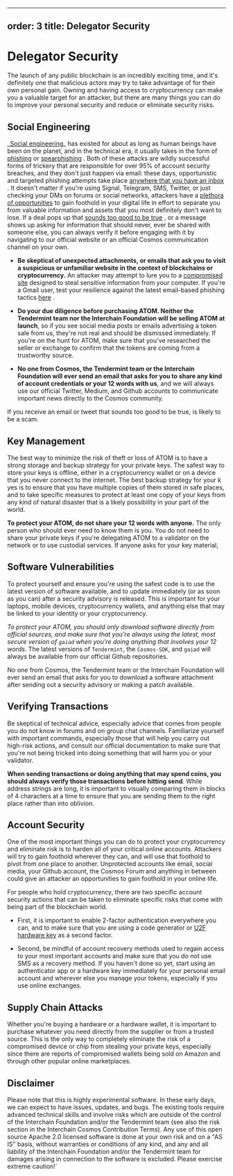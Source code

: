 ***

## order: 3&#xA;title: Delegator Security

# Delegator Security

The launch of any public blockchain is an incredibly exciting time, and it's
definitely one that malicious actors may try to take advantage of for their own
personal gain. Owning and having access to cryptocurrency can make you a
valuable target for an attacker, but there are many things you can do to improve
your personal security and reduce or eliminate security risks.

## Social Engineering

\_[Social
engineering](https://en.wikipedia.org/wiki/Social_engineering_\(security\))\_ has
existed for about as long as human beings have been on the planet, and in the
technical era, it usually takes in the form of
[phishing](https://ssd.eff.org/en/module/how-avoid-phishing-attacks) or
[spearphishing](https://en.wikipedia.org/wiki/Phishing#Spear_phishing) . Both of
these attacks are wildly successful forms of trickery that are responsible for
over 95% of account security breaches, and they don't just happen via email:
these days, opportunistic and targeted phishing attempts take place
[anywhere that you have an inbox](https://www.umass.edu/it/security/phishing-fraudulent-emails-text-messages-phone-calls)
. It doesn't matter if you're using Signal, Telegram, SMS, Twitter, or just
checking your DMs on forums or social networks, attackers have a
[plethora of opportunities](https://jia.sipa.columbia.edu/weaponization-social-media-spear-phishing-and-cyberattacks-democracy)
to gain foothold in your digital life in effort to separate you from valuable
information and assets that you most definitely don't want to lose. If a deal
pops up that
[sounds too good to be true](https://www.psychologytoday.com/us/blog/mind-in-the-machine/201712/how-fear-is-being-used-manipulate-cryptocurrency-markets)
, or a message shows up asking for information that should never, ever be shared
with someone else, you can always verify it before engaging with it by
navigating to our official website or an official Cosmos communication channel
on your own.

- **Be skeptical of unexpected attachments, or emails that ask you to visit a
  suspicious or unfamiliar website in the context of blockchains or
  cryptocurrency.** An attacker may attempt to lure you to a
  [compromised site](https://blog.malwarebytes.com/cybercrime/2013/02/tools-of-the-trade-exploit-kits/)
  designed to steal sensitive information from your computer. If you're a Gmail
  user, test your resilience against the latest email-based phishing tactics
  [here](https://phishingquiz.withgoogle.com/) .

- **Do your due diligence before purchasing ATOM. Neither the Tendermint team
  nor the Interchain Foundation will be selling ATOM at launch**, so if you see
  social media posts or emails advertising a token sale from us, they're not
  real and should be dismissed immediately. If you're on the hunt for ATOM, make
  sure that you've researched the seller or exchange to confirm that the tokens
  are coming from a trustworthy source.

- **No one from Cosmos, the Tendermint team or the Interchain Foundation will
  ever send an email that asks for you to share any kind of account credentials
  or your 12 words with us**, and we will always use our official Twitter,
  Medium, and Github accounts to communicate important news directly to the
  Cosmos community.

If you receive an email or tweet that sounds too good to be true, is likely to
be a scam.

## Key Management

The best way to minimize the risk of theft or loss of ATOM is to have a strong
storage and backup strategy for your private keys. The safest way to store your
keys is offline, either in a cryptocurrency wallet or on a device that you never
connect to the internet. The best backup strategy for your k yes is to ensure
that you have multiple copies of them stored in safe places, and to take
specific measures to protect at least one copy of your keys from any kind of
natural disaster that is a likely possibility in your part of the world.

**To protect your ATOM, do not share your 12 words with anyone.** The only
person who should ever need to know them is you. You do not need to share your
private keys if you're delegating ATOM to a validator on the network or to use
custodial services. If anyone asks for your key material,

## Software Vulnerabilities

To protect yourself and ensure you're using the safest code is to use the latest
version of software available, and to update immediately (or as soon as you can)
after a security advisory is released. This is important for your laptops,
mobile devices, cryptocurrency wallets, and anything else that may be linked to
your identity or your cryptocurrency.

*To protect your ATOM, you should only download software directly from official
sources, and make sure that you're always using the latest, most secure version
of `gaiad` when you're doing anything that involves your 12 words*. The latest
versions of `Tendermint`, the `Cosmos-SDK`, and `gaiad` will always be available
from our official Github repositories.

No one from Cosmos, the Tendermint team or the Interchain Foundation will ever
send an email that asks for you to download a software attachment after sending
out a security advisory or making a patch available.

## Verifying Transactions

Be skeptical of technical advice, especially advice that comes from people you
do not know in forums and on group chat channels. Familiarize yourself with
important commands, especially those that will help you carry out high-risk
actions, and consult our official documentation to make sure that you're not
being tricked into doing something that will harm you or your validator.

**When sending transactions or doing anything that may spend coins, you should
always verify those transactions before hitting send**. While address strings
are long, it is important to visually comparing them in blocks of 4 characters
at a time to ensure that you are sending them to the right place rather than
into oblivion.

## Account Security

One of the most important things you can do to protect your cryptocurrency and
eliminate risk is to harden all of your critical online accounts. Attackers will
try to gain foothold wherever they can, and will use that foothold to pivot from
one place to another. Unprotected accounts like email, social media, your Github
account, the Cosmos Forum and anything in between could give an attacker an
opportunities to gain foothold in your online life.

For people who hold cryptocurrency, there are two specific account security
actions that can be taken to eliminate specific risks that come with being part
of the blockchain world.

- First, it is important to enable 2-factor authentication everywhere you can,
  and to make sure that you are using a code generator or
  [U2F hardware key](https://en.wikipedia.org/wiki/Universal\_2nd_Factor) as a
  second factor.

- Second, be mindful of account recovery methods used to regain access to your
  most important accounts and make sure that you do not use SMS as a recovery
  method. If you haven't done so yet, start using an authenticator app or a
  hardware key immediately for your personal email account and wherever else you
  manage your tokens, especially if you use online exchanges.

## Supply Chain Attacks

Whether you're buying a hardware or a hardware wallet, it is important to
purchase whatever you need directly from the supplier or from a trusted source.
This is the only way to completely eliminate the risk of a compromised device or
chip from stealing your private keys, especially since there are reports of
compromised wallets being sold on Amazon and through other popular online
marketplaces.

## Disclaimer

Please note that this is highly experimental software. In these early days, we
can expect to have issues, updates, and bugs. The existing tools require
advanced technical skills and involve risks which are outside of the control of
the Interchain Foundation and/or the Tendermint team (see also the risk section
in the Interchain Cosmos Contribution Terms). Any use of this open source Apache
2.0 licensed software is done at your own risk and on a "AS IS" basis, without
warranties or conditions of any kind, and any and all liability of the
Interchain Foundation and/or the Tendermint team for damages arising in
connection to the software is excluded. Please exercise extreme caution!\`
